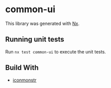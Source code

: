 # common-ui

This library was generated with [Nx](https://nx.dev).

## Running unit tests

Run `nx test common-ui` to execute the unit tests.

## Build With

* [iconmonstr](https://iconmonstr.com)

